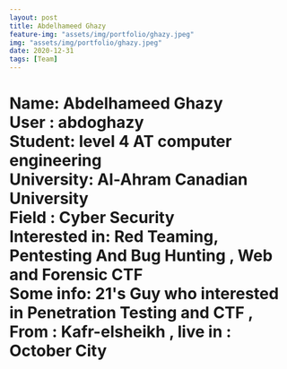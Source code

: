 ```yaml
---
layout: post
title: Abdelhameed Ghazy
feature-img: "assets/img/portfolio/ghazy.jpeg"
img: "assets/img/portfolio/ghazy.jpeg"
date: 2020-12-31
tags: [Team]
---
```

<h1> Name: Abdelhameed Ghazy <br/>
User : abdoghazy <br/>
Student: level 4 AT computer engineering  <br/>
University: Al-Ahram Canadian University  <br/>
Field : Cyber Security  <br/>
Interested in: Red Teaming, Pentesting And Bug Hunting , Web and Forensic CTF  <br/>
Some info: 21's Guy who  interested in Penetration Testing and CTF , From : Kafr-elsheikh , live in : October City
</h1>
